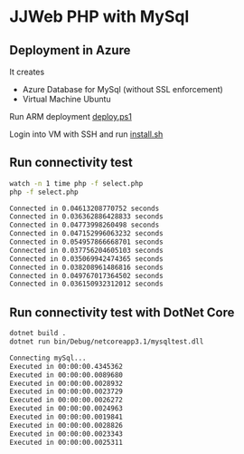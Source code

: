 # JJWeb PHP with MySql

## Deployment in Azure

It creates

- Azure Database for MySql (without SSL enforcement)
- Virtual Machine Ubuntu

Run ARM deployment [deploy.ps1](/arm-deploy/deploy.ps1)

Login into VM with SSH and run [install.sh](/src-php/install.sh)

## Run connectivity test

```bash
watch -n 1 time php -f select.php
php -f select.php
```

```bash
Connected in 0.04613208770752 seconds
Connected in 0.036362886428833 seconds
Connected in 0.04773998260498 seconds
Connected in 0.047152996063232 seconds
Connected in 0.054957866668701 seconds
Connected in 0.037756204605103 seconds
Connected in 0.035069942474365 seconds
Connected in 0.038208961486816 seconds
Connected in 0.049767017364502 seconds
Connected in 0.036150932312012 seconds
```

## Run connectivity test with DotNet Core

```bash
dotnet build .
dotnet run bin/Debug/netcoreapp3.1/mysqltest.dll
```

```bash
Connecting mySql...
Executed in 00:00:00.4345362
Executed in 00:00:00.0089680
Executed in 00:00:00.0028932
Executed in 00:00:00.0023729
Executed in 00:00:00.0026272
Executed in 00:00:00.0024963
Executed in 00:00:00.0019841
Executed in 00:00:00.0028826
Executed in 00:00:00.0023343
Executed in 00:00:00.0025311
```
